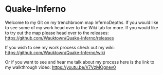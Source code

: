 # Quake-Inferno
Welcome to my Git on my trenchbroom map InfernoDepths.
If you would like to see some of my work head over to the Wiki tab for more.
If you would like to try out the map please head over to the releases: https://github.com/Wauktown/Quake-Inferno/releases

If you wish to see my work process check out my wiki: https://github.com/Wauktown/Quake-Inferno/wiki

Or if you want to see and hear me talk about my process here is the link to my walkthrough video: https://youtu.be/V7VzMOgnev0
